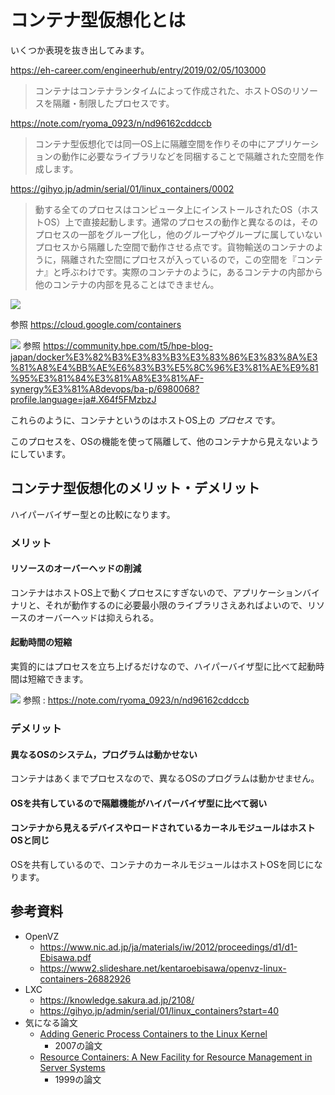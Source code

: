 # コンテナ型仮想化とは
いくつか表現を抜き出してみます。

https://eh-career.com/engineerhub/entry/2019/02/05/103000

> コンテナはコンテナランタイムによって作成された、ホストOSのリソースを隔離・制限したプロセスです。

https://note.com/ryoma_0923/n/nd96162cddccb

> コンテナ型仮想化では同一OS上に隔離空間を作りその中にアプリケーションの動作に必要なライブラリなどを同梱することで隔離された空間を作成します。

https://gihyo.jp/admin/serial/01/linux_containers/0002

> 動する全てのプロセスはコンピュータ上にインストールされたOS（ホストOS）上で直接起動します。通常のプロセスの動作と異なるのは，そのプロセスの一部をグループ化し，他のグループやグループに属していないプロセスから隔離した空間で動作させる点です。貨物輸送のコンテナのように，隔離された空間にプロセスが入っているので，この空間を『コンテナ』と呼ぶわけです。実際のコンテナのように，あるコンテナの内部から他のコンテナの内部を見ることはできません。

![](https://cloud.google.com/images/containers-landing/containers-101-2x.png)

参照 https://cloud.google.com/containers

![](https://hpeb.i.lithium.com/t5/image/serverpage/image-id/98754iEF6846F0AEE18604/image-size/large?v=1.0&px=2000)
参照 https://community.hpe.com/t5/hpe-blog-japan/docker%E3%82%B3%E3%83%B3%E3%83%86%E3%83%8A%E3%81%A8%E4%BB%AE%E6%83%B3%E5%8C%96%E3%81%AE%E9%81%95%E3%81%84%E3%81%A8%E3%81%AF-synergy%E3%81%A8devops/ba-p/6980068?profile.language=ja#.X64f5FMzbzJ

これらのように、コンテナというのはホストOS上の *プロセス* です。

このプロセスを、OSの機能を使って隔離して、他のコンテナから見えないようにしています。

## コンテナ型仮想化のメリット・デメリット
ハイパーバイザー型との比較になります。

### メリット

#### リソースのオーバーヘッドの削減
コンテナはホストOS上で動くプロセスにすぎないので、アプリケーションバイナリと、それが動作するのに必要最小限のライブラリさえあればよいので、リソースのオーバーヘッドは抑えられる。

#### 起動時間の短縮
実質的にはプロセスを立ち上げるだけなので、ハイパーバイザ型に比べて起動時間は短縮できます。

![](https://d2l930y2yx77uc.cloudfront.net/production/uploads/images/19151697/picture_pc_da0c0ae9e31395cd92b9bda6ed209828.png)
参照 : https://note.com/ryoma_0923/n/nd96162cddccb

### デメリット

#### 異なるOSのシステム，プログラムは動かせない
コンテナはあくまでプロセスなので、異なるOSのプログラムは動かせません。

#### OSを共有しているので隔離機能がハイパーバイザ型に比べて弱い

#### コンテナから見えるデバイスやロードされているカーネルモジュールはホストOSと同じ
OSを共有しているので、コンテナのカーネルモジュールはホストOSを同じになります。

## 参考資料
* OpenVZ
  * https://www.nic.ad.jp/ja/materials/iw/2012/proceedings/d1/d1-Ebisawa.pdf
  * https://www2.slideshare.net/kentaroebisawa/openvz-linux-containers-26882926
* LXC
  * https://knowledge.sakura.ad.jp/2108/
  * https://gihyo.jp/admin/serial/01/linux_containers?start=40
* 気になる論文
  * [Adding Generic Process Containers to the Linux Kernel](https://www.kernel.org/doc/ols/2007/ols2007v2-pages-45-58.pdf)
    * 2007の論文
  * [Resource Containers: A New Facility for Resource Management in Server Systems](https://www.usenix.org/legacy/publications/library/proceedings/osdi99/full_papers/banga/banga.pdf)
    * 1999の論文
